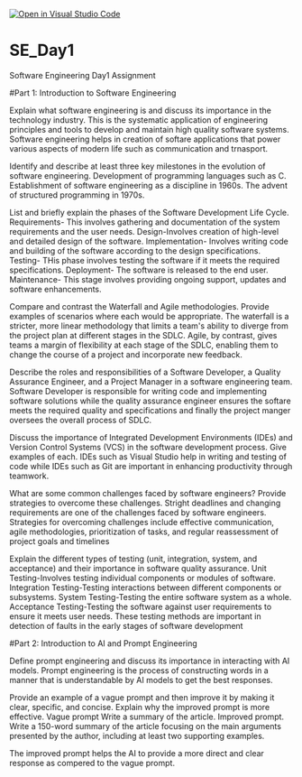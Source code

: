 [![Open in Visual Studio Code](https://classroom.github.com/assets/open-in-vscode-2e0aaae1b6195c2367325f4f02e2d04e9abb55f0b24a779b69b11b9e10269abc.svg)](https://classroom.github.com/online_ide?assignment_repo_id=15570333&assignment_repo_type=AssignmentRepo)
# SE_Day1
Software Engineering Day1 Assignment

#Part 1: Introduction to Software Engineering

Explain what software engineering is and discuss its importance in the technology industry.
This is the systematic application of engineering principles and tools to develop and maintain high quality software systems.
Software engineering helps in creation of softare applications that power various aspects of modern life such as communication and trnasport.

Identify and describe at least three key milestones in the evolution of software engineering.
Development of programming languages such as C.
Establishment of software engineering as a discipline in 1960s.
The advent of structured programming in 1970s.

List and briefly explain the phases of the Software Development Life Cycle.
Requirements- This involves gathering and documentation of the system requirements and the user needs.
Design-Involves creation of high-level and detailed design of the software.
Implementation- Involves writing code and building of the software according to the design specifications.
Testing- THis phase involves testing the software if it meets the required specifications.
Deployment- The software is released to the end user.
Maintenance- This stage involves providing ongoing support, updates and software enhancements.

Compare and contrast the Waterfall and Agile methodologies. Provide examples of scenarios where each would be appropriate.
The waterfall is a stricter, more linear methodology that limits a team's ability to diverge from the project plan at different stages in the SDLC. Agile, by contrast, gives teams a margin of flexibility at each stage of the SDLC, enabling them to change the course of a project and incorporate new feedback.

Describe the roles and responsibilities of a Software Developer, a Quality Assurance Engineer, and a Project Manager in a software engineering team.
Software Developer is responsible for writing code and implementing software solutions while the quality assurance engineer ensures the softare meets the required quality and specifications and finally the project manger oversees the overall process of SDLC.

Discuss the importance of Integrated Development Environments (IDEs) and Version Control Systems (VCS) in the software development process. Give examples of each.
IDEs such as Visual Studio help in writing and testing of code while IDEs such as Git are important in enhancing productivity through teamwork.

What are some common challenges faced by software engineers? Provide strategies to overcome these challenges.
Stright deadlines and changing requirements are one of the challenges faced by software engineers. Strategies for overcoming challenges include 
effective communication, agile methodologies, prioritization of tasks, and regular 
reassessment of project goals and timelines 

Explain the different types of testing (unit, integration, system, and acceptance) and their importance in software quality assurance.
Unit Testing-Involves testing individual components or modules of software.
Integration Testing-Testing interactions between different components or subsystems.
System Testing-Testing the entire software system as a whole.
Acceptance Testing-Testing the software against user requirements to ensure it meets user 
needs.
These testing methods are important in detection of faults in the early stages of software development

#Part 2: Introduction to AI and Prompt Engineering


Define prompt engineering and discuss its importance in interacting with AI models.
Prompt engineering is the process of constructing words in a manner that is understandable by AI models to get the best responses.

Provide an example of a vague prompt and then improve it by making it clear, specific, and concise. Explain why the improved prompt is more effective.
Vague prompt
Write a summary of the article.
Improved prompt.
Write a 150-word summary of the article focusing on the main arguments presented by the author, including at least two supporting examples.

The improved prompt helps the AI to provide a more direct and clear response as compered to the vague prompt.
